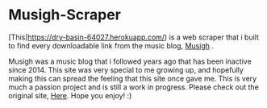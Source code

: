 # Musigh-Scraper

[This]https://dry-basin-64027.herokuapp.com/) is a web scraper that i built to find every downloadable link from the music blog, [Musigh](http://musigh.com) .

Musigh was a music blog that i followed years ago that has been inactive since 2014.
This site was very special to me growing up, and hopefully making this can spread the feeling that this site once gave me.
This is very much a passion project and is still a work in progress. Please check out the original site, [Here](http://musigh.com).
Hope you enjoy! :)
